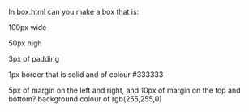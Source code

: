 In box.html can you make a box that is:

100px wide

50px high

3px of padding

1px border that is solid and of colour #333333


5px of margin on the left and right, and 10px of margin on the top and bottom?
background colour of rgb(255,255,0)